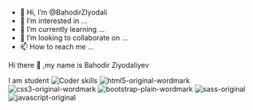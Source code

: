 - 👋 Hi, I’m @BahodirZIyodali
- 👀 I’m interested in ...
- 🌱 I’m currently learning ...
- 💞️ I’m looking to collaborate on ...
- 📫 How to reach me ...

<!---
BahodirZIyodali/BahodirZIyodali is a ✨ special ✨ repository because its `README.md` (this file) appears on your GitHub profile.
You can click the Preview link to take a look at your changes.
--->Hi there 👋 ,my name is Bahodir Ziyodaliyev
I am student 
![Coder](https://user-images.githubusercontent.com/113345966/203836416-f4173d4c-d430-41eb-aab5-9e567db13c8b.gif)
skills
![html5-original-wordmark](https://user-images.githubusercontent.com/113345966/203836470-e29c2418-31ab-4f78-a916-cd39ccc9ce18.svg)
![css3-original-wordmark](https://user-images.githubusercontent.com/113345966/203836486-aca19b5b-bbae-4f07-a443-092bb2878ed3.svg)
![bootstrap-plain-wordmark](https://user-images.githubusercontent.com/113345966/203836502-fa47da60-7744-48d5-80aa-6fb8ce523506.svg)
![sass-original](https://user-images.githubusercontent.com/113345966/203836515-cc78f89b-13e9-44b2-8567-0ebc893cd7ea.svg)
![javascript-original](https://user-images.githubusercontent.com/113345966/203836533-01cd2cd0-8b76-4b2e-a3be-8d4097ddc16e.svg)
